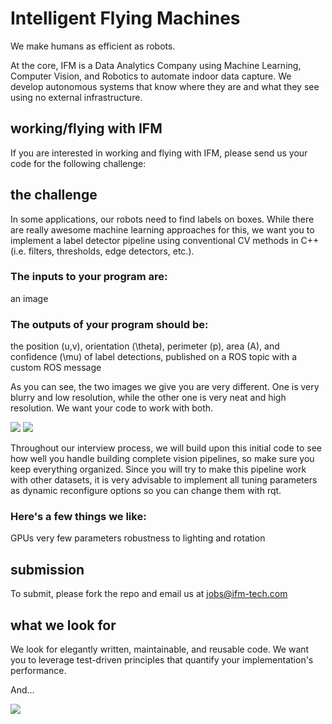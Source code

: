# Intelligent Flying Machines 
We make humans as efficient as robots.

At the core, IFM is a Data Analytics Company using Machine Learning,
Computer Vision, and Robotics to automate indoor data capture. We develop
autonomous systems that know where they are and what they see using no
external infrastructure.

## working/flying with IFM
If you are interested in working and flying with IFM, please send us your code for the following challenge:

## the challenge
In some applications, our robots need to find labels on boxes. While there are really awesome machine learning approaches for this, we want you to implement a label detector pipeline using conventional CV methods in C++ (i.e. filters, thresholds, edge detectors, etc.). 

### The inputs to your program are: 
an image

### The outputs of your program should be: 
the position (u,v), orientation (\theta), perimeter (p), area (A), and confidence (\mu) of label detections, published on a ROS topic with a custom ROS message

As you can see, the two images we give you are very different. One is very blurry and low resolution, while the other one is very neat and high resolution. We want your code to work with both. 

<img src="https://github.com/ifm-tech/coding_challenge/blob/master/data/216.jpg" >  
<img src="https://github.com/ifm-tech/coding_challenge/blob/master/data/506.jpg" >  

Throughout our interview process, we will build upon this initial code to see how well you handle building complete vision pipelines, so make sure you keep everything organized. Since you will try to make this pipeline work with other datasets, it is very advisable to implement all tuning parameters as dynamic reconfigure options so you can change them  with rqt. 

### Here's a few things we like: 
GPUs
very few parameters
robustness to lighting and rotation

## submission
To submit, please fork the repo and email us at jobs@ifm-tech.com

## what we look for
We look for elegantly written, maintainable, and reusable code. We want you to leverage test-driven principles that quantify your implementation's performance. 

And... 

<img src="https://img.devrant.io/devrant/rant/r_109448_5NyDp.jpg" >  
